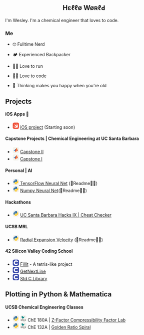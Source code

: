 ## <div align="center"> Hεℓℓø WøʀℓԀ
I'm Wesley. I'm a chemical engineer that loves to code. 

### Me  
  
- 🤓 Fulltime Nerd

- 🏕️ Experienced Backpacker
  
- 🏃‍♂️ Love to run

- 👨‍💻 Love to code

- 🧠 Thinking makes you happy when you're old
  
## Projects

#### iOS Apps 📱
 - <img src="./icons/Swift.svg" width="20"> [iOS project]() (Starting soon) 

#### Capstone Projects | Chemical Engineering at UC Santa Barbara 
 - <img src="./icons/Matlab-Light.svg" width="20"> [Capstone II](https://github.com/wesleyZero/capstone_II/tree/main) 
 - <img src="./icons/Matlab-Light.svg" width="20"> [Capstone I](https://github.com/wesleyZero/ChE_Capstone/blob/newBranch/README.md) 

#### Personal | AI
- [<img src="./icons/Python-Light.svg" width="20"> TensorFlow Neural Net](https://github.com/wesleyZero/tensorflow_neural_net) (🚧Readme👷‍♂️) 
- <img src="./icons/Python-Light.svg" width="20"> [Numpy Neural Net](https://github.com/wesleyZero/numpy_neural_net)(🚧Readme👷‍♂️) 

#### Hackathons
- <img src="./icons/Python-Light.svg" width="20"> [UC Santa Barbara Hacks IX | Cheat Checker](https://github.com/wesleyZero/ucsb_hacks_ix) 

#### UCSB MRL
- <img src="./icons/Python-Light.svg" width="20"> [Radial Expansion Velocity](https://github.com/wesleyZero/Radial_Expansion_Velocity_UCSB-MRL) (🚧Readme👷‍♂️)

#### 42 Silicon Valley Coding School
- <img src="./icons/C.svg" width="20"> [Fillit](https://github.com/wesleyZero/fillit_42SiliconValley) - A tetris-like project
- <img src="./icons/C.svg" width="20"> [GetNextLine](https://github.com/wesleyZero/Get_Next_Line_42SiliconValley) 
- <img src="./icons/C.svg" width="20"> [Std C Library](https://github.com/wesleyZero/Std_C_Library_42SiliconValley) 

## Plotting in Python & Mathematica 
#### UCSB Chemical Engineering Classes
- <img src="./icons/Python-Light.svg" width="20"> <img src="./icons/LaTeX-Light.svg" width="20"> ChE 180A | [Z-Factor Compressibility Factor Lab](https://github.com/wesleyZero/Z_Factors_UCSB-ChE) 
- <img src="./icons/Python-Light.svg" width="20"> <img src="./icons/LaTeX-Light.svg" width="20"> ChE 132A | [Golden Ratio Spiral](https://github.com/wesleyZero/GoldenRatio_Mathematica_UCSB-ChE)



